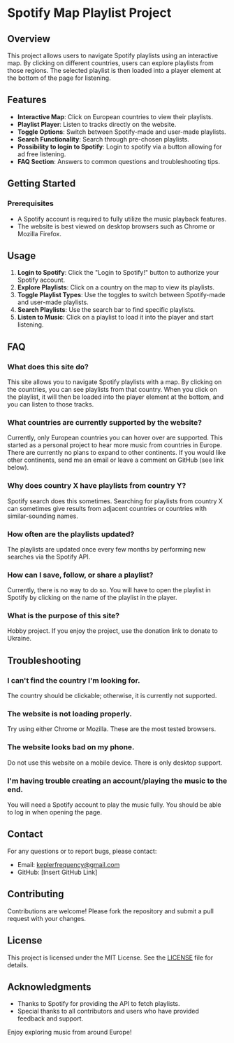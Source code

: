 # Spotify Map Playlist Project

## Overview

This project allows users to navigate Spotify playlists using an interactive map. By clicking on different countries, users can explore playlists from those regions. The selected playlist is then loaded into a player element at the bottom of the page for listening.

## Features

- **Interactive Map**: Click on European countries to view their playlists.
- **Playlist Player**: Listen to tracks directly on the website.
- **Toggle Options**: Switch between Spotify-made and user-made playlists.
- **Search Functionality**: Search through pre-chosen playlists.
- **Possibility to login to Spotify**: Login to spotify via a button allowing for ad free listening.
- **FAQ Section**: Answers to common questions and troubleshooting tips.

## Getting Started

### Prerequisites

- A Spotify account is required to fully utilize the music playback features.
- The website is best viewed on desktop browsers such as Chrome or Mozilla Firefox.

## Usage

1. **Login to Spotify**: Click the "Login to Spotify!" button to authorize your Spotify account.
2. **Explore Playlists**: Click on a country on the map to view its playlists.
3. **Toggle Playlist Types**: Use the toggles to switch between Spotify-made and user-made playlists.
4. **Search Playlists**: Use the search bar to find specific playlists.
5. **Listen to Music**: Click on a playlist to load it into the player and start listening.

## FAQ

### What does this site do?
This site allows you to navigate Spotify playlists with a map. By clicking on the countries, you can see playlists from that country. When you click on the playlist, it will then be loaded into the player element at the bottom, and you can listen to those tracks.

### What countries are currently supported by the website?
Currently, only European countries you can hover over are supported. This started as a personal project to hear more music from countries in Europe. There are currently no plans to expand to other continents. If you would like other continents, send me an email or leave a comment on GitHub (see link below).

### Why does country X have playlists from country Y?
Spotify search does this sometimes. Searching for playlists from country X can sometimes give results from adjacent countries or countries with similar-sounding names.

### How often are the playlists updated?
The playlists are updated once every few months by performing new searches via the Spotify API.

### How can I save, follow, or share a playlist?
Currently, there is no way to do so. You will have to open the playlist in Spotify by clicking on the name of the playlist in the player.

### What is the purpose of this site?
Hobby project. If you enjoy the project, use the donation link to donate to Ukraine.

## Troubleshooting

### I can't find the country I'm looking for.
The country should be clickable; otherwise, it is currently not supported.

### The website is not loading properly.
Try using either Chrome or Mozilla. These are the most tested browsers.

### The website looks bad on my phone.
Do not use this website on a mobile device. There is only desktop support.

### I'm having trouble creating an account/playing the music to the end.
You will need a Spotify account to play the music fully. You should be able to log in when opening the page.

## Contact

For any questions or to report bugs, please contact:
- Email: keplerfrequency@gmail.com
- GitHub: [Insert GitHub Link]

## Contributing

Contributions are welcome! Please fork the repository and submit a pull request with your changes.

## License

This project is licensed under the MIT License. See the [LICENSE](LICENSE) file for details.

## Acknowledgments

- Thanks to Spotify for providing the API to fetch playlists.
- Special thanks to all contributors and users who have provided feedback and support.

Enjoy exploring music from around Europe!